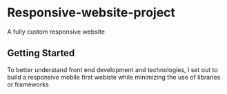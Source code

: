 # Responsive-website-project
A fully custom responsive website 

## Getting Started
To better understand front end development and technologies, I set out to build a responsive mobile first webiste while minimizing the use of libraries or frameworks
